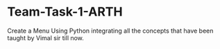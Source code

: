# Team-Task-1-ARTH
Create a Menu Using Python integrating all the concepts that have been taught by Vimal sir till now.
